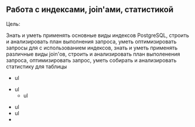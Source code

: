 ## Работа с индексами, join'ами, статистикой

Цель:

Знать и уметь применять основные виды индексов PostgreSQL, строить и анализировать план выполнения запроса, 
уметь оптимизировать запросы для с использованием индексов, знать и уметь применять различные виды join'ов, 
строить и анализировать план выполенения запроса, оптимизировать запрос, уметь собирать и анализировать статистику для таблицы


- ul 
+ ul
  + ul

* ul
*  ul
*  
